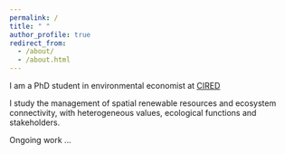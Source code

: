 ```yaml
---
permalink: /
title: " "
author_profile: true
redirect_from: 
  - /about/
  - /about.html
---
```


I am a PhD student in environmental economist at [CIRED](https://www.centre-cired.fr/en/)

I study the management of spatial renewable resources and ecosystem connectivity, with heterogeneous values, ecological functions and stakeholders.

Ongoing work ...

